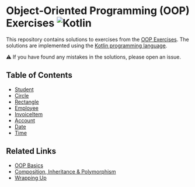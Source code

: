# Object-Oriented Programming (OOP) Exercises <img src="https://img.shields.io/badge/Kotlin-purple" alt="Kotlin">
This repository contains solutions to exercises from the <a href="https://www3.ntu.edu.sg/home/ehchua/programming/java/J3f_OOPExercises.html#show-toc">OOP Exercises</a>. The solutions are implemented using the <a href="https://kotlinlang.org">Kotlin programming language</a>.

⚠️ If you have found any mistakes in the solutions, please open an issue.

## Table of Contents

- <a href="https://github.com/alidehkhodaei/oop-exercises/blob/main/src/main/kotlin/others/student/Student.kt" >Student</a>
- <a href="https://github.com/alidehkhodaei/oop-exercises/blob/main/src/main/kotlin/classes/circle/Circle.kt">Circle</a>
- <a href="https://github.com/alidehkhodaei/oop-exercises/blob/main/src/main/kotlin/classes/rectangle/Rectangle.kt">Rectangle</a>
- <a href="https://github.com/alidehkhodaei/oop-exercises/blob/main/src/main/kotlin/classes/employee/Employee.kt">Employee</a>
- <a href="https://github.com/alidehkhodaei/oop-exercises/blob/main/src/main/kotlin/classes/invoiceitem/InvoiceItem.kt">InvoiceItem</a>
- <a href="https://github.com/alidehkhodaei/oop-exercises/blob/main/src/main/kotlin/classes/account/Account.kt">Account</a>
- <a href="https://github.com/alidehkhodaei/oop-exercises/blob/main/src/main/kotlin/classes/date/Date.kt">Date</a>
- <a href="https://github.com/alidehkhodaei/oop-exercises/blob/main/src/main/kotlin/classes/time/Time.kt">Time</a>

## Related Links

- <a href="https://www3.ntu.edu.sg/home/ehchua/programming/java/J3a_OOPBasics.html">OOP Basics</a>
- <a href="https://www3.ntu.edu.sg/home/ehchua/programming/java/J3b_OOPInheritancePolymorphism.html">Composition, Inheritance & Polymorphism</a>
- <a href="https://www3.ntu.edu.sg/home/ehchua/programming/java/J3c_OOPWrappingUp.html">Wrapping Up</a>



